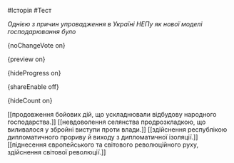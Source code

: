 #Історія #Тест

*Однією з причин упровадження в Україні НЕПу як нової моделі господарювання було*

{noChangeVote on}

{preview on}

{hideProgress on}

{shareEnable off}

{hideCount on}

[[продовження бойових дій, що ускладнювали відбудову народного господарства.]]
[[невдоволення селянства продрозкладкою, що виливалося у збройні виступи проти влади.]]
[[здійснення республікою дипломатичного прориву й виходу з дипломатичної ізоляції.]]
[[піднесення європейського та світового революційного руху, здійснення світової революції.]]

